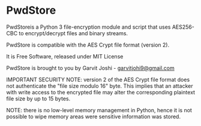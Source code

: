 # PwdStore

PwdStoreis a Python 3 file-encryption module and script that uses AES256-CBC to encrypt/decrypt files and binary streams.

PwdStore is compatible with the AES Crypt file format (version 2).

It is Free Software, released under MIT License

PwdStore is brought to you by Garvit Joshi - garvitjohi9@gmail.com

IMPORTANT SECURITY NOTE: version 2 of the AES Crypt file format does not authenticate the "file size modulo 16" byte. This implies that an attacker with write access to the encrypted file may alter the corresponding plaintext file size by up to 15 bytes.

NOTE: there is no low-level memory management in Python, hence it is not possible to wipe memory areas were sensitive information was stored.